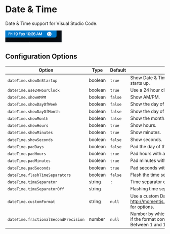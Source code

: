 # Date & Time

Date & Time support for Visual Studio Code.

![Screenshot](./images/screenshot.png)

## Configuration Options

|Option                              |Type   |Default|Description                                                                                                  |
|------------------------------------|-------|-------|-------------------------------------------------------------------------------------------------------------|
|`dateTime.showOnStartup`            |boolean|`true` |Show Date & Time when Visual Studio Code starts up.                                                          |
|`dateTime.use24HourClock`           |boolean|`true` |Use a 24 hour clock.                                                                                         |
|`dateTime.showAMPM`                 |boolean|`false`|Show AM/PM.                                                                                                  |
|`dateTime.showDayOfWeek`            |boolean|`false`|Show the day of the week.                                                                                    |
|`dateTime.showDayOfMonth`           |boolean|`false`|Show the day of the month.                                                                                   |
|`dateTime.showMonth`                |boolean|`false`|Show the month.                                                                                              |
|`dateTime.showHours`                |boolean|`true` |Show hours.                                                                                                  |
|`dateTime.showMinutes`              |boolean|`true` |Show minutes.                                                                                                |
|`dateTime.showSeconds`              |boolean|`false`|Show seconds.                                                                                                |
|`dateTime.padDays`                  |boolean|`false`|Pad the day of the month with a leading 0.                                                                   |
|`dateTime.padHours`                 |boolean|`true` |Pad hours with a leading 0.                                                                                  |
|`dateTime.padMinutes`               |boolean|`true` |Pad minutes with a leading 0.                                                                                |
|`dateTime.padSeconds`               |boolean|`true` |Pad seconds with a leading 0.                                                                                |
|`dateTime.flashTimeSeparators`      |boolean|`false`|Flash the time separators.                                                                                   |
|`dateTime.timeSeparator`            |string |`:`    |Time separator character.                                                                                    |
|`dateTime.timeSeparatorOff`         |string |` `    |Flashing time separator character.                                                                           |
|`dateTime.customFormat`             |string |`null` |Use a custom Date & Time format. See http://momentjs.com/docs/#/displaying/format/ for options.              |
|`dateTime.fractionalSecondPrecision`|number |`null` |Number by which the update interval is divided, if the format contains fractional seconds. Between 1 and 100.|
